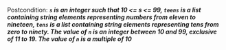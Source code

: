 Postcondition: ***`s` is an integer such that 10 <= s <= 99, `teens` is a list containing string elements representing numbers from eleven to nineteen, `tens` is a list containing string elements representing tens from zero to ninety. The value of `n` is an integer between 10 and 99, exclusive of 11 to 19. The value of `n` is a multiple of 10***